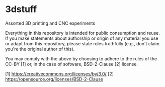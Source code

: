 # 3dstuff
Assorted 3D printing and CNC experiments

Everything in this repository is intended for public consumption and
reuse. If you make statements about authorship or origin of any material
you use or adapt from this repository, please state roles truthfully
(e.g., don't claim you're the original author of this).

You may comply with the above by choosing to adhere to the rules of
the CC-BY [1] or, in the case of software, BSD-2-Clause [2] license.

[1] https://creativecommons.org/licenses/by/3.0/
[2] https://opensource.org/licenses/BSD-2-Clause
